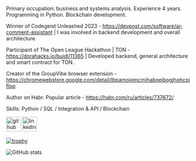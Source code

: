 Primary occupation: business and systems analysis. Experience 4 years. Programming in Python. Blockchain development. 

Winner of Codegeist Unleashed 2023 - https://devpost.com/software/ai-comment-assistant | I was involved in backend development and overall architecture.

Participant of The Open League Hackathon | TON - https://dorahacks.io/buidl/11365 | Developed backend, general architecture and smart contract for TON.

Creator of the GroupVibe browser extension - https://chromewebstore.google.com/detail/lbpamojomcmihaboejbogjhohcpiflop

Author on Habr. Popular article - https://habr.com/ru/articles/737672/

Skills: Python / SQL / Integration & API / Blockchain



[<img src='https://cdn.jsdelivr.net/npm/simple-icons@3.0.1/icons/github.svg' alt='github' height='40'>](https://github.com/aleksandrGlebov)  [<img src='https://cdn.jsdelivr.net/npm/simple-icons@3.0.1/icons/linkedin.svg' alt='linkedin' height='40'>](https://www.linkedin.com/in/aleksandr-glebov/)  

[![trophy](https://github-profile-trophy.vercel.app/?username=aleksandrGlebov)](https://github.com/ryo-ma/github-profile-trophy)

![GitHub stats](https://github-readme-stats.vercel.app/api?username=aleksandrGlebov&show_icons=true&count_private=true)
